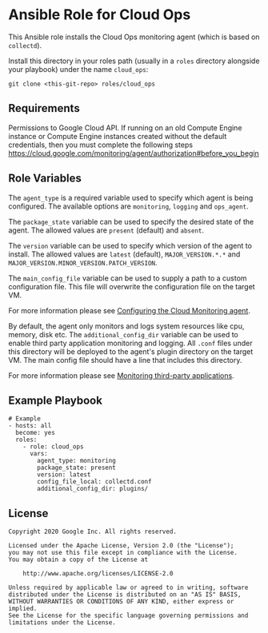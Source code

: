 Ansible Role for Cloud Ops
============================

This Ansible role installs the Cloud Ops monitoring agent (which is based on
`collectd`).

Install this directory in your roles path (usually in a `roles` directory
alongside your playbook) under the name `cloud_ops`:

```
git clone <this-git-repo> roles/cloud_ops
```

Requirements
------------

Permissions to Google Cloud API. If running on an old Compute Engine instance or
Compute Engine instances created without the default credentials, then you must
complete the following steps
https://cloud.google.com/monitoring/agent/authorization#before_you_begin

Role Variables
--------------

The `agent_type` is a required variable used to specify which agent is being
configured. The available options are `monitoring`, `logging` and `ops_agent`.

The `package_state` variable can be used to specify the desired state of the
agent. The allowed values are `present` (default) and `absent`.

The `version` variable can be used to specify which version of the agent to
install. The allowed values are `latest` (default), `MAJOR_VERSION.*.*` and
`MAJOR_VERSION.MINOR_VERSION.PATCH_VERSION`.

The `main_config_file` variable can be used to supply a path to a custom
configuration file. This file will overwrite the configuration file on the
target VM.

For more information please see [Configuring the Cloud Monitoring agent](https://cloud.google.com/monitoring/agent/configuration).

By default, the agent only monitors and logs system resources like cpu, memory,
disk etc. The `additional_config_dir` variable can be used to enable third party
application monitoring and logging. All `.conf` files under this directory will be
deployed to the agent's plugin directory on the target VM. The main config file
should have a line that includes this directory.

For more information please see [Monitoring third-party applications](https://cloud.google.com/monitoring/agent/plugins).

Example Playbook
----------------

```
# Example
- hosts: all
  become: yes
  roles:
    - role: cloud_ops
      vars:
        agent_type: monitoring
        package_state: present
        version: latest
        config_file_local: collectd.conf
        additional_config_dir: plugins/

```

License
-------

```
Copyright 2020 Google Inc. All rights reserved.

Licensed under the Apache License, Version 2.0 (the "License");
you may not use this file except in compliance with the License.
You may obtain a copy of the License at

    http://www.apache.org/licenses/LICENSE-2.0

Unless required by applicable law or agreed to in writing, software
distributed under the License is distributed on an "AS IS" BASIS,
WITHOUT WARRANTIES OR CONDITIONS OF ANY KIND, either express or implied.
See the License for the specific language governing permissions and
limitations under the License.
```
